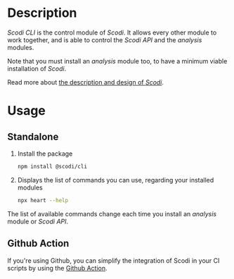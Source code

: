 # Description

_Scodi CLI_ is the control module of _Scodi_. It allows every other module to work together, and is able to control the _Scodi API_ and the _analysis_ modules.

Note that you must install an _analysis_ module too, to have a minimum viable installation of _Scodi_.

Read more about [the description and design of _Scodi_](https://github.com/bgatellier/scodi#readme).

# Usage

## Standalone

1. Install the package

    ```bash
    npm install @scodi/cli
    ```

2. Displays the list of commands you can use, regarding your installed modules

    ```bash
    npx heart --help
    ```

  The list of available commands change each time you install an _analysis_ module or _Scodi API_.

## Github Action

If you're using Github, you can simplify the integration of Scodi in your CI scripts by using the [Github Action](https://github.com/marketplace/actions/heart-webpages-evaluation).
